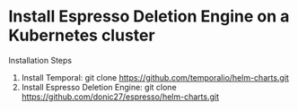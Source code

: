 # Install Espresso Deletion Engine on a Kubernetes cluster

Installation Steps

1) Install Temporal: git clone https://github.com/temporalio/helm-charts.git
2) Install Espresso Deletion Engine: git clone https://github.com/donic27/espresso/helm-charts.git
